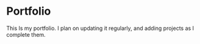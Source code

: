 # Portfolio
This Is my portfolio. I plan on updating it regularly, and adding projects as I complete them. 
